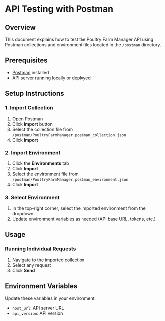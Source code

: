 # API Testing with Postman

## Overview

This document explains how to test the Poultry Farm Manager API using Postman collections and environment files located in the `/postman` directory.

## Prerequisites

-   [Postman](https://www.postman.com/downloads/) installed
-   API server running locally or deployed

## Setup Instructions

### 1. Import Collection

1. Open Postman
2. Click **Import** button
3. Select the collection file from `/postman/PoultryFarmManager.postman_collection.json`
4. Click **Import**

### 2. Import Environment

1. Click the **Environments** tab
2. Click **Import**
3. Select the environment file from `/postman/PoultryFarmManager.postman_environment.json`
4. Click **Import**

### 3. Select Environment

1. In the top-right corner, select the imported environment from the dropdown
2. Update environment variables as needed (API base URL, tokens, etc.)

## Usage

### Running Individual Requests

1. Navigate to the imported collection
2. Select any request
3. Click **Send**

## Environment Variables

Update these variables in your environment:

-   `host_url`: API server URL
-   `api_version`: API version
